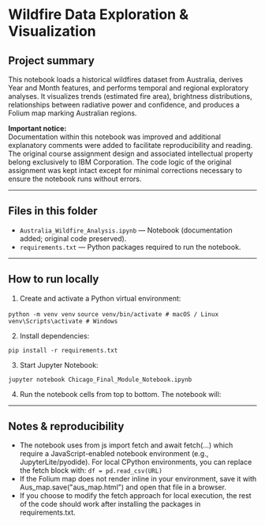 # Wildfire Data Exploration & Visualization

## Project summary
This notebook loads a historical wildfires dataset from Australia, derives Year and Month features, and performs temporal and regional exploratory analyses. It visualizes trends (estimated fire area), brightness distributions, relationships between radiative power and confidence, and produces a Folium map marking Australian regions.

**Important notice:**  
Documentation within this notebook was improved and additional explanatory comments were added to facilitate reproducibility and reading. The original course assignment design and associated intellectual property belong exclusively to IBM Corporation. The code logic of the original assignment was kept intact except for minimal corrections necessary to ensure the notebook runs without errors.

---

## Files in this folder
- `Australia_Wildfire_Analysis.ipynb` — Notebook (documentation added; original code preserved).
- `requirements.txt` — Python packages required to run the notebook.

---

## How to run locally

1. Create and activate a Python virtual environment:

`python -m venv venv`
`source venv/bin/activate # macOS / Linux`
`venv\Scripts\activate # Windows`

2. Install dependencies:

`pip install -r requirements.txt`

3. Start Jupyter Notebook:

`jupyter notebook Chicago_Final_Module_Notebook.ipynb`

4. Run the notebook cells from top to bottom. The notebook will:

---

## Notes & reproducibility
- The notebook uses from js import fetch and await fetch(...) which require a JavaScript-enabled notebook environment (e.g., JupyterLite/pyodide). For local CPython environments, you can replace the fetch block with: `df = pd.read_csv(URL)`
- If the Folium map does not render inline in your environment, save it with Aus_map.save("aus_map.html") and open that file in a browser.
- If you choose to modify the fetch approach for local execution, the rest of the code should work after installing the packages in requirements.txt.
